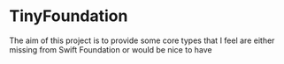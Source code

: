 # TinyFoundation

The aim of this project is to provide some core types that I feel are either missing from Swift Foundation or would be nice to have
